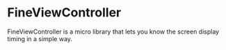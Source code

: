# FineViewController
 FineViewController is a micro library that lets you know the screen display timing in a simple way.
